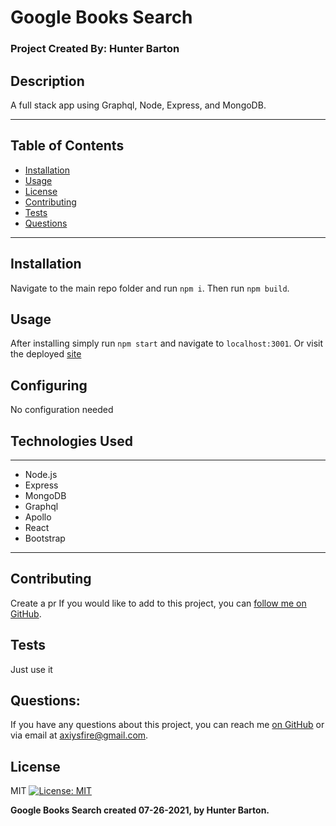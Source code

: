  
#  Google Books Search

### Project Created By: Hunter Barton
## **Description**
A full stack app using Graphql, Node, Express, and MongoDB.  
  
***
## **Table of Contents**
* [Installation](#installation)
* [Usage](#usage)
* [License](#license) 
* [Contributing](#contributing)
* [Tests](#tests)
* [Questions](#questions)
***
  
## Installation 
Navigate to the main repo folder and run `npm i`. Then run `npm build`. 

  
## Usage
After installing simply run `npm start` and navigate to `localhost:3001`. Or visit the deployed [site](https://googlebooks-hb.heroku.com)

  
## Configuring
No configuration needed


## Technologies Used
***
* Node.js
* Express
* MongoDB
* Graphql
* Apollo
* React
* Bootstrap
***

  
## Contributing
Create a pr
If you would like to add to this project, you can [follow me on GitHub](https://github.com/mythosmystery).  
  
## Tests
Just use it
  
## Questions:
If you have any questions about this project, you can reach me [on GitHub](https://github.com/mythosmystery)
or via email at axiysfire@gmail.com.
  
## License
MIT
[![License: MIT](https://img.shields.io/badge/License-MIT-yellow.svg)](https://opensource.org/licenses/MIT)
  
**Google Books Search created 07-26-2021, by Hunter Barton.** 
  